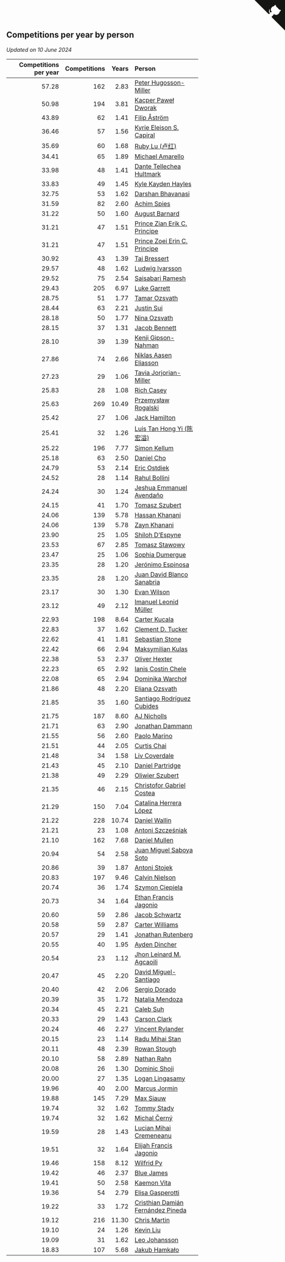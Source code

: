 ## Competitions per year by person

*Updated on 10 June 2024*

| Competitions per year | Competitions | Years | Person |
| ---: | ---: | ---: | :--- |
| 57.28 | 162 | 2.83 | [Peter Hugosson-Miller](https://www.worldcubeassociation.org/persons/2021HUGO01) |
| 50.98 | 194 | 3.81 | [Kacper Paweł Dworak](https://www.worldcubeassociation.org/persons/2020DWOR01) |
| 43.89 | 62 | 1.41 | [Filip Åström](https://www.worldcubeassociation.org/persons/2023ASTR01) |
| 36.46 | 57 | 1.56 | [Kyrie Eleison S. Capiral](https://www.worldcubeassociation.org/persons/2022CAPI02) |
| 35.69 | 60 | 1.68 | [Ruby Lu (卢红)](https://www.worldcubeassociation.org/persons/2022LURU01) |
| 34.41 | 65 | 1.89 | [Michael Amarello](https://www.worldcubeassociation.org/persons/2022AMAR09) |
| 33.98 | 48 | 1.41 | [Dante Tellechea Hultmark](https://www.worldcubeassociation.org/persons/2023HULT01) |
| 33.83 | 49 | 1.45 | [Kyle Kayden Hayles](https://www.worldcubeassociation.org/persons/2022HAYL02) |
| 32.75 | 53 | 1.62 | [Darshan Bhavanasi](https://www.worldcubeassociation.org/persons/2022BHAV01) |
| 31.59 | 82 | 2.60 | [Achim Spies](https://www.worldcubeassociation.org/persons/2021SPIE01) |
| 31.22 | 50 | 1.60 | [August Barnard](https://www.worldcubeassociation.org/persons/2022BARN21) |
| 31.21 | 47 | 1.51 | [Prince Zian Erik C. Principe](https://www.worldcubeassociation.org/persons/2022PRIN08) |
| 31.21 | 47 | 1.51 | [Prince Zoei Erin C. Principe](https://www.worldcubeassociation.org/persons/2022PRIN09) |
| 30.92 | 43 | 1.39 | [Taj Bressert](https://www.worldcubeassociation.org/persons/2023BRES01) |
| 29.57 | 48 | 1.62 | [Ludwig Ivarsson](https://www.worldcubeassociation.org/persons/2022IVAR01) |
| 29.52 | 75 | 2.54 | [Saisabari Ramesh](https://www.worldcubeassociation.org/persons/2021RAME01) |
| 29.43 | 205 | 6.97 | [Luke Garrett](https://www.worldcubeassociation.org/persons/2017GARR05) |
| 28.75 | 51 | 1.77 | [Tamar Ozsvath](https://www.worldcubeassociation.org/persons/2022OZSV04) |
| 28.44 | 63 | 2.21 | [Justin Sui](https://www.worldcubeassociation.org/persons/2022SUIJ01) |
| 28.18 | 50 | 1.77 | [Nina Ozsvath](https://www.worldcubeassociation.org/persons/2022OZSV03) |
| 28.15 | 37 | 1.31 | [Jacob Bennett](https://www.worldcubeassociation.org/persons/2023BENN04) |
| 28.10 | 39 | 1.39 | [Kenji Gipson-Nahman](https://www.worldcubeassociation.org/persons/2023GIPS01) |
| 27.86 | 74 | 2.66 | [Niklas Aasen Eliasson](https://www.worldcubeassociation.org/persons/2021ELIA01) |
| 27.23 | 29 | 1.06 | [Tavia Jorjorian-Miller](https://www.worldcubeassociation.org/persons/2023JORJ01) |
| 25.83 | 28 | 1.08 | [Rich Casey](https://www.worldcubeassociation.org/persons/2023CASE06) |
| 25.63 | 269 | 10.49 | [Przemysław Rogalski](https://www.worldcubeassociation.org/persons/2013ROGA02) |
| 25.42 | 27 | 1.06 | [Jack Hamilton](https://www.worldcubeassociation.org/persons/2023HAMI08) |
| 25.41 | 32 | 1.26 | [Luis Tan Hong Yi (陈宏溢)](https://www.worldcubeassociation.org/persons/2023YILU01) |
| 25.22 | 196 | 7.77 | [Simon Kellum](https://www.worldcubeassociation.org/persons/2016KELL12) |
| 25.18 | 63 | 2.50 | [Daniel Cho](https://www.worldcubeassociation.org/persons/2021CHOD01) |
| 24.79 | 53 | 2.14 | [Eric Ostdiek](https://www.worldcubeassociation.org/persons/2022OSTD01) |
| 24.52 | 28 | 1.14 | [Rahul Bollini](https://www.worldcubeassociation.org/persons/2023BOLL01) |
| 24.24 | 30 | 1.24 | [Jeshua Emmanuel Avendaño](https://www.worldcubeassociation.org/persons/2023AVEN01) |
| 24.15 | 41 | 1.70 | [Tomasz Szubert](https://www.worldcubeassociation.org/persons/2022SZUB02) |
| 24.06 | 139 | 5.78 | [Hassan Khanani](https://www.worldcubeassociation.org/persons/2018KHAN26) |
| 24.06 | 139 | 5.78 | [Zayn Khanani](https://www.worldcubeassociation.org/persons/2018KHAN28) |
| 23.90 | 25 | 1.05 | [Shiloh D’Espyne](https://www.worldcubeassociation.org/persons/2023DESP01) |
| 23.53 | 67 | 2.85 | [Tomasz Stawowy](https://www.worldcubeassociation.org/persons/2021STAW01) |
| 23.47 | 25 | 1.06 | [Sophia Dumergue](https://www.worldcubeassociation.org/persons/2023DUME02) |
| 23.35 | 28 | 1.20 | [Jerónimo Espinosa](https://www.worldcubeassociation.org/persons/2023ESPI07) |
| 23.35 | 28 | 1.20 | [Juan David Blanco Sanabria](https://www.worldcubeassociation.org/persons/2023SANA04) |
| 23.17 | 30 | 1.30 | [Evan Wilson](https://www.worldcubeassociation.org/persons/2023WILS11) |
| 23.12 | 49 | 2.12 | [Imanuel Leonid Müller](https://www.worldcubeassociation.org/persons/2022MULL02) |
| 22.93 | 198 | 8.64 | [Carter Kucala](https://www.worldcubeassociation.org/persons/2015KUCA01) |
| 22.83 | 37 | 1.62 | [Clement D. Tucker](https://www.worldcubeassociation.org/persons/2022TUCK09) |
| 22.62 | 41 | 1.81 | [Sebastian Stone](https://www.worldcubeassociation.org/persons/2022STON09) |
| 22.42 | 66 | 2.94 | [Maksymilian Kulas](https://www.worldcubeassociation.org/persons/2021KULA02) |
| 22.38 | 53 | 2.37 | [Oliver Hexter](https://www.worldcubeassociation.org/persons/2022HEXT01) |
| 22.23 | 65 | 2.92 | [Ianis Costin Chele](https://www.worldcubeassociation.org/persons/2021CHEL01) |
| 22.08 | 65 | 2.94 | [Dominika Warchoł](https://www.worldcubeassociation.org/persons/2021WARC01) |
| 21.86 | 48 | 2.20 | [Eliana Ozsvath](https://www.worldcubeassociation.org/persons/2022OZSV01) |
| 21.85 | 35 | 1.60 | [Santiago Rodríguez Cubides](https://www.worldcubeassociation.org/persons/2022CUBI01) |
| 21.75 | 187 | 8.60 | [AJ Nicholls](https://www.worldcubeassociation.org/persons/2015NICH04) |
| 21.71 | 63 | 2.90 | [Jonathan Dammann](https://www.worldcubeassociation.org/persons/2021DAMM01) |
| 21.55 | 56 | 2.60 | [Paolo Marino](https://www.worldcubeassociation.org/persons/2021MARI04) |
| 21.51 | 44 | 2.05 | [Curtis Chai](https://www.worldcubeassociation.org/persons/2022CHAI02) |
| 21.48 | 34 | 1.58 | [Liv Coverdale](https://www.worldcubeassociation.org/persons/2022COVE02) |
| 21.43 | 45 | 2.10 | [Daniel Partridge](https://www.worldcubeassociation.org/persons/2022PART02) |
| 21.38 | 49 | 2.29 | [Oliwier Szubert](https://www.worldcubeassociation.org/persons/2022SZUB01) |
| 21.35 | 46 | 2.15 | [Christofor Gabriel Costea](https://www.worldcubeassociation.org/persons/2022COST03) |
| 21.29 | 150 | 7.04 | [Catalina Herrera López](https://www.worldcubeassociation.org/persons/2017LOPE31) |
| 21.22 | 228 | 10.74 | [Daniel Wallin](https://www.worldcubeassociation.org/persons/2013WALL03) |
| 21.21 | 23 | 1.08 | [Antoni Szcześniak](https://www.worldcubeassociation.org/persons/2023SZCZ04) |
| 21.10 | 162 | 7.68 | [Daniel Mullen](https://www.worldcubeassociation.org/persons/2016MULL04) |
| 20.94 | 54 | 2.58 | [Juan Miguel Saboya Soto](https://www.worldcubeassociation.org/persons/2021SOTO01) |
| 20.86 | 39 | 1.87 | [Antoni Stojek](https://www.worldcubeassociation.org/persons/2022STOJ03) |
| 20.83 | 197 | 9.46 | [Calvin Nielson](https://www.worldcubeassociation.org/persons/2014NIEL03) |
| 20.74 | 36 | 1.74 | [Szymon Ciepiela](https://www.worldcubeassociation.org/persons/2022CIEP01) |
| 20.73 | 34 | 1.64 | [Ethan Francis Jagonio](https://www.worldcubeassociation.org/persons/2022JAGO03) |
| 20.60 | 59 | 2.86 | [Jacob Schwartz](https://www.worldcubeassociation.org/persons/2021SCHW01) |
| 20.58 | 59 | 2.87 | [Carter Williams](https://www.worldcubeassociation.org/persons/2021WILL06) |
| 20.57 | 29 | 1.41 | [Jonathan Rutenberg](https://www.worldcubeassociation.org/persons/2023RUTE01) |
| 20.55 | 40 | 1.95 | [Ayden Dincher](https://www.worldcubeassociation.org/persons/2022DINC01) |
| 20.54 | 23 | 1.12 | [Jhon Leinard M. Agcaoili](https://www.worldcubeassociation.org/persons/2023AGCA01) |
| 20.47 | 45 | 2.20 | [David Miguel-Santiago](https://www.worldcubeassociation.org/persons/2022MIGU02) |
| 20.40 | 42 | 2.06 | [Sergio Dorado](https://www.worldcubeassociation.org/persons/2022CORR05) |
| 20.39 | 35 | 1.72 | [Natalia Mendoza](https://www.worldcubeassociation.org/persons/2022MEND24) |
| 20.34 | 45 | 2.21 | [Caleb Suh](https://www.worldcubeassociation.org/persons/2022SUHC01) |
| 20.33 | 29 | 1.43 | [Carson Clark](https://www.worldcubeassociation.org/persons/2023CLAR02) |
| 20.24 | 46 | 2.27 | [Vincent Rylander](https://www.worldcubeassociation.org/persons/2022RYLA01) |
| 20.15 | 23 | 1.14 | [Radu Mihai Stan](https://www.worldcubeassociation.org/persons/2023STAN09) |
| 20.11 | 48 | 2.39 | [Rowan Stough](https://www.worldcubeassociation.org/persons/2022STOU01) |
| 20.10 | 58 | 2.89 | [Nathan Rahn](https://www.worldcubeassociation.org/persons/2021RAHN01) |
| 20.08 | 26 | 1.30 | [Dominic Shoji](https://www.worldcubeassociation.org/persons/2023SHOJ01) |
| 20.00 | 27 | 1.35 | [Logan Lingasamy](https://www.worldcubeassociation.org/persons/2023LING02) |
| 19.96 | 40 | 2.00 | [Marcus Jormin](https://www.worldcubeassociation.org/persons/2022JORM01) |
| 19.88 | 145 | 7.29 | [Max Siauw](https://www.worldcubeassociation.org/persons/2017SIAU02) |
| 19.74 | 32 | 1.62 | [Tommy Stady](https://www.worldcubeassociation.org/persons/2022STAD01) |
| 19.74 | 32 | 1.62 | [Michal Černý](https://www.worldcubeassociation.org/persons/2022CERN03) |
| 19.59 | 28 | 1.43 | [Lucian Mihai Cremeneanu](https://www.worldcubeassociation.org/persons/2023CREM01) |
| 19.51 | 32 | 1.64 | [Elijah Francis Jagonio](https://www.worldcubeassociation.org/persons/2022JAGO02) |
| 19.46 | 158 | 8.12 | [Wilfrid Py](https://www.worldcubeassociation.org/persons/2016PYWI01) |
| 19.42 | 46 | 2.37 | [Blue James](https://www.worldcubeassociation.org/persons/2022JAME01) |
| 19.41 | 50 | 2.58 | [Kaemon Vita](https://www.worldcubeassociation.org/persons/2021VITA01) |
| 19.36 | 54 | 2.79 | [Elisa Gasperotti](https://www.worldcubeassociation.org/persons/2021GASP01) |
| 19.22 | 33 | 1.72 | [Cristhian Damián Fernández Pineda](https://www.worldcubeassociation.org/persons/2022PINE05) |
| 19.12 | 216 | 11.30 | [Chris Martin](https://www.worldcubeassociation.org/persons/2013MART03) |
| 19.10 | 24 | 1.26 | [Kevin Liu](https://www.worldcubeassociation.org/persons/2023LIUK02) |
| 19.09 | 31 | 1.62 | [Leo Johansson](https://www.worldcubeassociation.org/persons/2022JOHA08) |
| 18.83 | 107 | 5.68 | [Jakub Hamkało](https://www.worldcubeassociation.org/persons/2018HAMK01) |


<a href="https://github.com/jonatanklosko/wca_statistics" class="github-corner" aria-label="View source on Github"><svg width="80" height="80" viewBox="0 0 250 250" style="fill:#151513; color:#fff; position: absolute; top: 0; border: 0; right: 0;" aria-hidden="true"><path d="M0,0 L115,115 L130,115 L142,142 L250,250 L250,0 Z"></path><path d="M128.3,109.0 C113.8,99.7 119.0,89.6 119.0,89.6 C122.0,82.7 120.5,78.6 120.5,78.6 C119.2,72.0 123.4,76.3 123.4,76.3 C127.3,80.9 125.5,87.3 125.5,87.3 C122.9,97.6 130.6,101.9 134.4,103.2" fill="currentColor" style="transform-origin: 130px 106px;" class="octo-arm"></path><path d="M115.0,115.0 C114.9,115.1 118.7,116.5 119.8,115.4 L133.7,101.6 C136.9,99.2 139.9,98.4 142.2,98.6 C133.8,88.0 127.5,74.4 143.8,58.0 C148.5,53.4 154.0,51.2 159.7,51.0 C160.3,49.4 163.2,43.6 171.4,40.1 C171.4,40.1 176.1,42.5 178.8,56.2 C183.1,58.6 187.2,61.8 190.9,65.4 C194.5,69.0 197.7,73.2 200.1,77.6 C213.8,80.2 216.3,84.9 216.3,84.9 C212.7,93.1 206.9,96.0 205.4,96.6 C205.1,102.4 203.0,107.8 198.3,112.5 C181.9,128.9 168.3,122.5 157.7,114.1 C157.9,116.9 156.7,120.9 152.7,124.9 L141.0,136.5 C139.8,137.7 141.6,141.9 141.8,141.8 Z" fill="currentColor" class="octo-body"></path></svg></a><style>.github-corner:hover .octo-arm{animation:octocat-wave 560ms ease-in-out}@keyframes octocat-wave{0%,100%{transform:rotate(0)}20%,60%{transform:rotate(-25deg)}40%,80%{transform:rotate(10deg)}}@media (max-width:500px){.github-corner:hover .octo-arm{animation:none}.github-corner .octo-arm{animation:octocat-wave 560ms ease-in-out}}</style>
